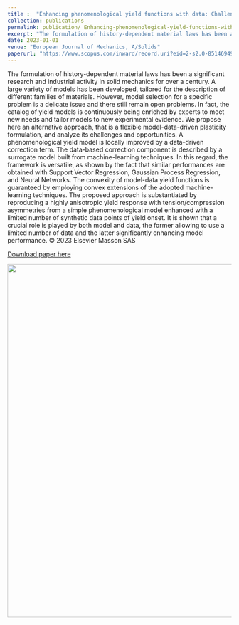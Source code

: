```yaml
---
title :  "Enhancing phenomenological yield functions with data: Challenges and opportunities"
collection: publications 
permalink: publication/ Enhancing-phenomenological-yield-functions-with-data-Challenges-and-opportunities
excerpt: "The formulation of history-dependent material laws has been a significant research and industrial activity in solid mechanics for over a century. A large variety of models has been developed, tailored for the description of different families of materials. However, model selection for a specific problem is a delicate issue and there still remain open problems. In fact, the catalog of yield models is continuously being enriched by experts to meet new needs and tailor models to new experimental evidence. We propose here an alternative approach, that is a flexible model-data-driven plasticity formulation, and analyze its challenges and opportunities. A phenomenological yield model is locally improved by a data-driven correction term. The data-based correction component is described by a surrogate model built from machine-learning techniques. In this regard, the framework is versatile, as shown by the fact that similar performances are obtained with Support Vector Regression, Gaussian Process Regression, and Neural Networks. The convexity of model-data yield functions is guaranteed by employing convex extensions of the adopted machine-learning techniques. The proposed approach is substantiated by reproducing a highly anisotropic yield response with tension/compression asymmetries from a simple phenomenological model enhanced with a limited number of synthetic data points of yield onset. It is shown that a crucial role is played by both model and data, the former allowing to use a limited number of data and the latter significantly enhancing model performance. © 2023 Elsevier Masson SAS"
date: 2023-01-01
venue: "European Journal of Mechanics, A/Solids"
paperurl: "https://www.scopus.com/inward/record.uri?eid=2-s2.0-85146949887&doi=10.1016%2fj.euromechsol.2023.104925&partnerID=40&md5=33e77d99282060e20c1ef5051a814895"
---
```

The formulation of history-dependent material laws has been a significant research and industrial activity in solid mechanics for over a century. A large variety of models has been developed, tailored for the description of different families of materials. However, model selection for a specific problem is a delicate issue and there still remain open problems. In fact, the catalog of yield models is continuously being enriched by experts to meet new needs and tailor models to new experimental evidence. We propose here an alternative approach, that is a flexible model-data-driven plasticity formulation, and analyze its challenges and opportunities. A phenomenological yield model is locally improved by a data-driven correction term. The data-based correction component is described by a surrogate model built from machine-learning techniques. In this regard, the framework is versatile, as shown by the fact that similar performances are obtained with Support Vector Regression, Gaussian Process Regression, and Neural Networks. The convexity of model-data yield functions is guaranteed by employing convex extensions of the adopted machine-learning techniques. The proposed approach is substantiated by reproducing a highly anisotropic yield response with tension/compression asymmetries from a simple phenomenological model enhanced with a limited number of synthetic data points of yield onset. It is shown that a crucial role is played by both model and data, the former allowing to use a limited number of data and the latter significantly enhancing model performance. © 2023 Elsevier Masson SAS
 
[Download paper here](https://www.scopus.com/inward/record.uri?eid=2-s2.0-85146949887&doi=10.1016%2fj.euromechsol.2023.104925&partnerID=40&md5=33e77d99282060e20c1ef5051a814895)

<p align="center">
 <img align="middle" src="./../images/paperImage0.png alt="Overview" width="596" height="794" />
</p>
